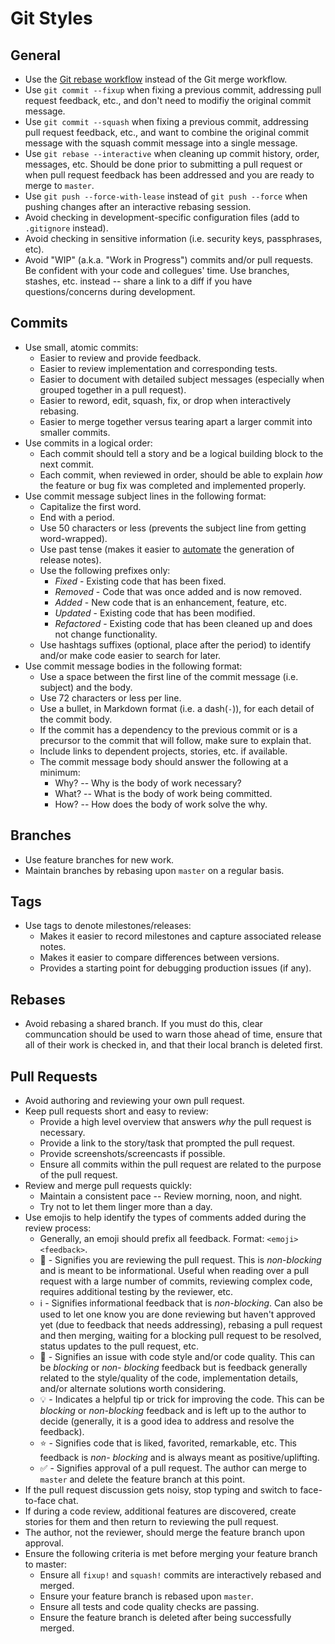 # Git Styles

## General

- Use the [Git rebase workflow](http://www.bitsnbites.eu/a-tidy-linear-git-history) instead of the
  Git merge workflow.
- Use `git commit --fixup` when fixing a previous commit, addressing
  pull request feedback, etc., and don't need to modifiy the original commit
  message.
- Use `git commit --squash` when fixing a previous commit, addressing pull request feedback, etc.,
  and want to combine the original commit message with the squash commit message into a single
  message.
- Use `git rebase --interactive` when cleaning up commit history, order, messages, etc.
  Should be done prior to submitting a pull request or when pull request feedback has been addressed
  and you are ready to merge to `master`.
- Use `git push --force-with-lease` instead of `git push --force` when pushing changes after an
  interactive rebasing session.
- Avoid checking in development-specific configuration files (add to `.gitignore` instead).
- Avoid checking in sensitive information (i.e. security keys, passphrases, etc).
- Avoid "WIP" (a.k.a. "Work in Progress") commits and/or pull requests. Be confident with your code
  and collegues' time. Use branches, stashes, etc. instead -- share a link to a diff if you have
  questions/concerns during development.

## Commits

- Use small, atomic commits:
  - Easier to review and provide feedback.
  - Easier to review implementation and corresponding tests.
  - Easier to document with detailed subject messages (especially when grouped together in a pull
    request).
  - Easier to reword, edit, squash, fix, or drop when interactively rebasing.
  - Easier to merge together versus tearing apart a larger commit into smaller commits.
- Use commits in a logical order:
  - Each commit should tell a story and be a logical building block to the next commit.
  - Each commit, when reviewed in order, should be able to explain *how* the feature or bug fix was
    completed and implemented properly.
- Use commit message subject lines in the following format:
  - Capitalize the first word.
  - End with a period.
  - Use 50 characters or less (prevents the subject line from getting word-wrapped).
  - Use past tense (makes it easier to [automate](https://github.com/bkuhlmann/milestoner) the
    generation of release notes).
  - Use the following prefixes only:
    - *Fixed* - Existing code that has been fixed.
    - *Removed* - Code that was once added and is now removed.
    - *Added* - New code that is an enhancement, feature, etc.
    - *Updated* - Existing code that has been modified.
    - *Refactored* - Existing code that has been cleaned up and does not change functionality.
  - Use hashtags suffixes (optional, place after the period) to identify and/or make code easier to
    search for later.
- Use commit message bodies in the following format:
  - Use a space between the first line of the commit message (i.e. subject) and the body.
  - Use 72 characters or less per line.
  - Use a bullet, in Markdown format (i.e. a dash(`-`)), for each detail of the commit body.
  - If the commit has a dependency to the previous commit or is a precursor to the commit that will
    follow, make sure to explain that.
  - Include links to dependent projects, stories, etc. if available.
  - The commit message body should answer the following at a minimum:
    - Why? -- Why is the body of work necessary?
    - What? -- What is the body of work being committed.
    - How? -- How does the body of work solve the why.

## Branches

- Use feature branches for new work.
- Maintain branches by rebasing upon `master` on a regular basis.

## Tags

- Use tags to denote milestones/releases:
  - Makes it easier to record milestones and capture associated release notes.
  - Makes it easier to compare differences between versions.
  - Provides a starting point for debugging production issues (if any).

## Rebases

- Avoid rebasing a shared branch. If you must do this, clear communcation should be used to warn
  those ahead of time, ensure that all of their work is checked in, and that their local branch is
  deleted first.

## Pull Requests

- Avoid authoring and reviewing your own pull request.
- Keep pull requests short and easy to review:
  - Provide a high level overview that answers *why* the pull request is necessary.
  - Provide a link to the story/task that prompted the pull request.
  - Provide screenshots/screencasts if possible.
  - Ensure all commits within the pull request are related to the purpose of the pull request.
- Review and merge pull requests quickly:
  - Maintain a consistent pace -- Review morning, noon, and night.
  - Try not to let them linger more than a day.
- Use emojis to help identify the types of comments added during the review process:
  - Generally, an emoji should prefix all feedback. Format: `<emoji> <feedback>`.
  - :tea: - Signifies you are reviewing the pull request. This is *non-blocking* and is meant to be
    informational. Useful when reading over a pull request with a large number of commits, reviewing
    complex code, requires additional testing by the reviewer, etc.
  - :information_source: - Signifies informational feedback that is *non-blocking*. Can also be used
    to let one know you are done reviewing but haven't approved yet (due to feedback that needs
    addressing), rebasing a pull request and then merging, waiting for a blocking pull request to be
    resolved, status updates to the pull request, etc.
  - :art: - Signifies an issue with code style and/or code quality. This can be *blocking* or *non-
    blocking* feedback but is feedback generally related to the style/quality of the code,
    implementation details, and/or alternate solutions worth considering.
  - :bulb: - Indicates a helpful tip or trick for improving the code. This can be *blocking* or
    *non-blocking* feedback and is left up to the author to decide (generally, it is a good idea to
    address and resolve the feedback).
  - :star: - Signifies code that is liked, favorited, remarkable, etc. This feedback is *non-
    blocking* and is always meant as positive/uplifting.
  - :white_check_mark: - Signifies approval of a pull request. The author can merge to `master` and
    delete the feature branch at this point.
- If the pull request discussion gets noisy, stop typing and switch to face-to-face chat.
- If during a code review, additional features are discovered, create stories for them and then
  return to reviewing the pull request.
- The author, not the reviewer, should merge the feature branch upon approval.
- Ensure the following criteria is met before merging your feature branch to master:
  - Ensure all `fixup!` and `squash!` commits are interactively rebased and merged.
  - Ensure your feature branch is rebased upon `master`.
  - Ensure all tests and code quality checks are passing.
  - Ensure the feature branch is deleted after being successfully merged.

